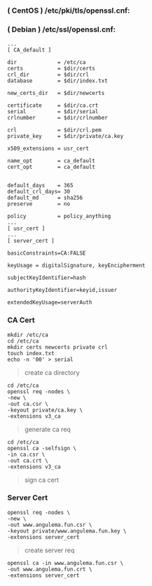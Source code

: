 ### ( CentOS ) /etc/pki/tls/openssl.cnf: 
### ( Debian ) /etc/ssl/openssl.cnf: 
```
...
[ CA_default ]

dir             = /etc/ca
certs           = $dir/certs
crl_dir         = $dir/crl
database        = $dir/index.txt

new_certs_dir   = $dir/newcerts

certificate     = $dir/ca.crt
serial          = $dir/serial
crlnumber       = $dir/crlnumber

crl             = $dir/crl.pem
private_key     = $dir/private/ca.key

x509_extensions = usr_cert

name_opt        = ca_default
cert_opt        = ca_default


default_days    = 365
default_crl_days= 30
default_md      = sha256
preserve        = no

policy          = policy_anything
...
[ usr_cert ]
...
[ server_cert ]

basicConstraints=CA:FALSE

keyUsage = digitalSignature, keyEncipherment

subjectKeyIdentifier=hash

authorityKeyIdentifier=keyid,issuer

extendedKeyUsage=serverAuth
```
### CA Cert
```
mkdir /etc/ca
cd /etc/ca
mkdir certs newcerts private crl
touch index.txt
echo -n '00' > serial
```
> create ca directory
```
cd /etc/ca
openssl req -nodes \
-new \
-out ca.csr \
-keyout private/ca.key \
-extensions v3_ca
```
> generate ca req
```
cd /etc/ca
openssl ca -selfsign \
-in ca.csr \
-out ca.crt \
-extensions v3_ca
```
> sign ca cert
### Server Cert
```
openssl req -nodes \
-new \
-out www.angulema.fun.csr \
-keyout private/www.angulema.fun.key \
-extensions server_cert
```
> create server req 
```
openssl ca -in www.angulema.fun.csr \
-out www.angulema.fun.crt \
-extensions server_cert 
```
